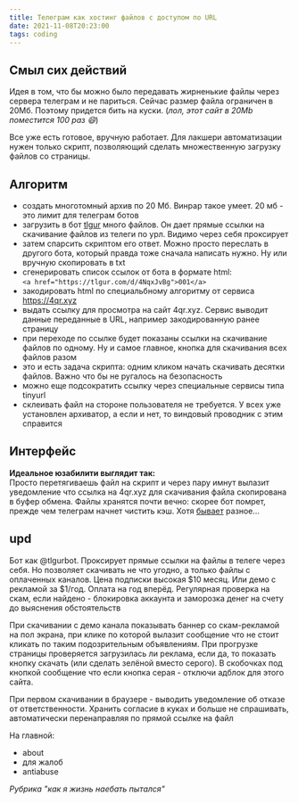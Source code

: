 ```yaml
---
title: Телеграм как хостинг файлов c доступом по URL
date: 2021-11-08T20:23:00
tags: coding
---
```


## Смыл сих действий
Идея в том, что бы можно было передавать жирненькие файлы через сервера телеграм и не париться. Сейчас размер файла ограничен в 20Мб. Поэтому придется бить на куски. (_лол, этот сайт в 20Mb поместится 100 раз :smile:_)

Все уже есть готовое, вручную работает. Для лакшери автоматизации нужен только скрипт, позволяющий сделать множественную загрузку файлов со страницы. 


## Алгоритм
- создать многотомный архив по 20 Мб. Винрар такое умеет. 20 мб - это лимит для телеграм ботов
- загрузить в бот [tlgur](https://t.me/tlgurbot) много файлов. Он дает прямые ссылки на скачивание файлов из телеги по урл. Видимо через себя проксирует
- затем спарсить скриптом его ответ. Можно просто переслать в другого бота, который правда тоже сначала написать нужно. Ну или вручную скопировать в txt
- сгенерировать список ссылок от бота в формате html:<br>```<a href="https://tlgur.com/d/4NqxJvBg">001</a>```
- закодировать html по специальбному алгоритму от сервиса <https://4qr.xyz>
- выдать ссылку для просмотра на сайт 4qr.xyz. Сервис выводит данные переданные в URL, например закодированную ранее страницу
- при переходе по ссылке будет показаны ссылки на скачивание файлов по одному. Ну и самое главное, кнопка для скачивания всех файлов разом
- это и есть задача скрипта: одним кликом начать скачивать десятки файлов. Важно что бы не ругалось на безопасность
- можно еще подсократить ссылку через специальные сервисы типа tinyurl
- склеивать файл на стороне пользователя не требуется. У всех уже установлен архиватор, а если и нет, то виндовый проводник с этим справится

## Интерфейс
**Идеальное юзабилити выглядит так:**  
Просто перетягиваешь файл на скрипт и через пару имнут вылазит уведомление что ссылка на 4qr.xyz для скачивания файла скопирована в буфер обмена. Файлы хранятся почти вечно: скорее бот помрет, прежде чем телеграм начнет чистить кэш. Хотя [бывает](#) разное...


## upd
Бот как @tlgurbot. Проксирует прямые ссылки на файлы в телеге через себя. Но позволяет скачивать не что угодно, а только файлы с оплаченных каналов. Цена подписки высокая $10 месяц. Или демо с рекламой за $1/год. Оплата на год вперёд. Регулярная проверка на скам, если найдено - блокировка аккаунта и заморозка денег на счету до выяснения обстоятельств

При скачивании с демо канала показывать баннер со скам-рекламой на пол экрана, при клике по которой вылазит сообщение что не стоит кликать по таким подозрительным объявлениям. При прогрузке страницы проверяется загрузилась ли реклама, если да, то показать кнопку скачать (или сделать зелёной вместо серого). В скобочках под кнопкой сообщение что если кнопка серая - отключи адблок для этого сайта.

При первом скачивании в браузере - выводить уведомление об отказе от ответственности. Хранить согласие в куках и больше не спрашивать, автоматически перенаправляя по прямой ссылке на файл

На главной:
- about
- для жалоб
- antiabuse

_Рубрика "как я жизнь наебать пытался"_
